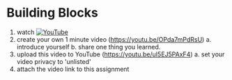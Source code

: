 # Building Blocks


1. watch [![YouTube](https://i.ytimg.com/vi/g5SqzUcYk64/default.jpg)](https://www.youtube.com/watch?v=g5SqzUcYk64)
2. create your own 1 minute video (https://youtu.be/OPda7mPdRsU)
a. introduce yourself
b. share one thing you learned.
3. upload this video to YouTube (https://youtu.be/uI5EJ5PAxF4)
a. set your video privacy to 'unlisted'
4. attach the video link to this assignment